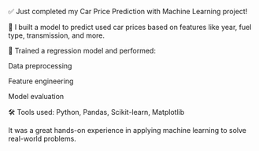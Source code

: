 ✅ Just completed my Car Price Prediction with Machine Learning project!

🚗 I built a model to predict used car prices based on features like year, fuel type, transmission, and more.

🧠 Trained a regression model and performed:

Data preprocessing

Feature engineering

Model evaluation

🛠️ Tools used:
Python, Pandas, Scikit-learn, Matplotlib

It was a great hands-on experience in applying machine learning to solve real-world problems.
